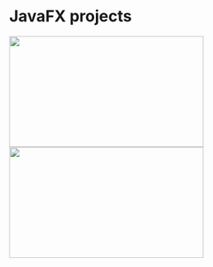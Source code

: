 # JavaFX projects

<img src="https://drive.google.com/uc?export=view&id=1q-ASvdYBz06TopEr7dBIrFrwf1naJQM3" width="350" height="200" /> <img src="https://drive.google.com/uc?export=view&id=1DXJJ7MKLy6FfoFs7XDIFUMQnbAUKNgzo" width="350" height="200" />
